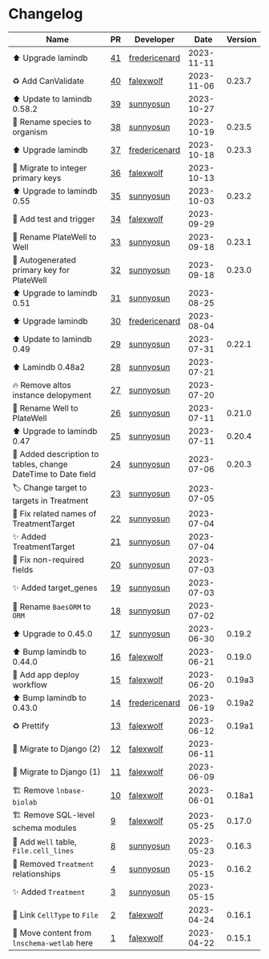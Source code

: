 # Changelog

<!-- prettier-ignore -->
Name | PR | Developer | Date | Version
--- | --- | --- | --- | ---
⬆️ Upgrade lamindb | [41](https://github.com/laminlabs/lnschema-lamin1/pull/41) | [fredericenard](https://github.com/fredericenard) | 2023-11-11 |
♻️ Add CanValidate | [40](https://github.com/laminlabs/lnschema-lamin1/pull/40) | [falexwolf](https://github.com/falexwolf) | 2023-11-06 | 0.23.7
⬆️ Update to lamindb 0.58.2 | [39](https://github.com/laminlabs/lnschema-lamin1/pull/39) | [sunnyosun](https://github.com/sunnyosun) | 2023-10-27 |
🚚 Rename species to organism | [38](https://github.com/laminlabs/lnschema-lamin1/pull/38) | [sunnyosun](https://github.com/sunnyosun) | 2023-10-19 | 0.23.5
⬆️ Upgrade lamindb | [37](https://github.com/laminlabs/lnschema-lamin1/pull/37) | [fredericenard](https://github.com/fredericenard) | 2023-10-18 | 0.23.3
🚚 Migrate to integer primary keys | [36](https://github.com/laminlabs/lnschema-lamin1/pull/36) | [falexwolf](https://github.com/falexwolf) | 2023-10-13 |
⬆️ Upgrade to lamindb 0.55 | [35](https://github.com/laminlabs/lnschema-lamin1/pull/35) | [sunnyosun](https://github.com/sunnyosun) | 2023-10-03 | 0.23.2
🎨 Add test and trigger | [34](https://github.com/laminlabs/lnschema-lamin1/pull/34) | [falexwolf](https://github.com/falexwolf) | 2023-09-29 |
🚚 Rename PlateWell to Well | [33](https://github.com/laminlabs/lnschema-lamin1/pull/33) | [sunnyosun](https://github.com/sunnyosun) | 2023-09-18 | 0.23.1
🎨 Autogenerated primary key for PlateWell | [32](https://github.com/laminlabs/lnschema-lamin1/pull/32) | [sunnyosun](https://github.com/sunnyosun) | 2023-09-18 | 0.23.0
⬆️ Upgrade to lamindb 0.51 | [31](https://github.com/laminlabs/lnschema-lamin1/pull/31) | [sunnyosun](https://github.com/sunnyosun) | 2023-08-25 |
⬆️ Upgrade lamindb | [30](https://github.com/laminlabs/lnschema-lamin1/pull/30) | [fredericenard](https://github.com/fredericenard) | 2023-08-04 |
⬆️ Update to lamindb 0.49 | [29](https://github.com/laminlabs/lnschema-lamin1/pull/29) | [sunnyosun](https://github.com/sunnyosun) | 2023-07-31 | 0.22.1
⬆️ Lamindb 0.48a2 | [28](https://github.com/laminlabs/lnschema-lamin1/pull/28) | [sunnyosun](https://github.com/sunnyosun) | 2023-07-21 |
🔥 Remove altos instance delopyment | [27](https://github.com/laminlabs/lnschema-lamin1/pull/27) | [sunnyosun](https://github.com/sunnyosun) | 2023-07-20 |
🚚 Rename Well to PlateWell | [26](https://github.com/laminlabs/lnschema-lamin1/pull/26) | [sunnyosun](https://github.com/sunnyosun) | 2023-07-11 | 0.21.0
⬆️ Upgrade to lamindb 0.47 | [25](https://github.com/laminlabs/lnschema-lamin1/pull/25) | [sunnyosun](https://github.com/sunnyosun) | 2023-07-11 | 0.20.4
🍱 Added description to tables, change DateTime to Date field | [24](https://github.com/laminlabs/lnschema-lamin1/pull/24) | [sunnyosun](https://github.com/sunnyosun) | 2023-07-06 | 0.20.3
🏷️ Change target to targets in Treatment | [23](https://github.com/laminlabs/lnschema-lamin1/pull/23) | [sunnyosun](https://github.com/sunnyosun) | 2023-07-05 |
🐛 Fix related names of TreatmentTarget | [22](https://github.com/laminlabs/lnschema-lamin1/pull/22) | [sunnyosun](https://github.com/sunnyosun) | 2023-07-04 |
✨ Added TreatmentTarget | [21](https://github.com/laminlabs/lnschema-lamin1/pull/21) | [sunnyosun](https://github.com/sunnyosun) | 2023-07-04 |
🐛 Fix non-required fields | [20](https://github.com/laminlabs/lnschema-lamin1/pull/20) | [sunnyosun](https://github.com/sunnyosun) | 2023-07-03 |
✨ Added target_genes | [19](https://github.com/laminlabs/lnschema-lamin1/pull/19) | [sunnyosun](https://github.com/sunnyosun) | 2023-07-03 |
🚚 Rename `BaesORM` to `ORM` | [18](https://github.com/laminlabs/lnschema-lamin1/pull/18) | [sunnyosun](https://github.com/sunnyosun) | 2023-07-02 |
⬆️ Upgrade to 0.45.0 | [17](https://github.com/laminlabs/lnschema-lamin1/pull/17) | [sunnyosun](https://github.com/sunnyosun) | 2023-06-30 | 0.19.2
⬆️ Bump lamindb to 0.44.0 | [16](https://github.com/laminlabs/lnschema-lamin1/pull/16) | [falexwolf](https://github.com/falexwolf) | 2023-06-21 | 0.19.0
👷 Add app deploy workflow | [15](https://github.com/laminlabs/lnschema-lamin1/pull/15) | [falexwolf](https://github.com/falexwolf) | 2023-06-20 | 0.19a3
⬆️ Bump lamindb to 0.43.0 | [14](https://github.com/laminlabs/lnschema-lamin1/pull/14) | [fredericenard](https://github.com/fredericenard) | 2023-06-19 | 0.19a2
♻️ Prettify | [13](https://github.com/laminlabs/lnschema-lamin1/pull/13) | [falexwolf](https://github.com/falexwolf) | 2023-06-12 | 0.19a1
🚚 Migrate to Django (2) | [12](https://github.com/laminlabs/lnschema-lamin1/pull/12) | [falexwolf](https://github.com/falexwolf) | 2023-06-11 |
🚚 Migrate to Django (1) | [11](https://github.com/laminlabs/lnschema-lamin1/pull/11) | [falexwolf](https://github.com/falexwolf) | 2023-06-09 |
🏗️ Remove `lnbase-biolab` | [10](https://github.com/laminlabs/lnschema-lamin1/pull/10) | [falexwolf](https://github.com/falexwolf) | 2023-06-01 | 0.18a1
🏗️ Remove SQL-level schema modules | [9](https://github.com/laminlabs/lnschema-lamin1/pull/9) | [falexwolf](https://github.com/falexwolf) | 2023-05-25 | 0.17.0
🎨 Add `Well` table, `File.cell_lines` | [8](https://github.com/laminlabs/lnschema-lamin1/pull/8) | [sunnyosun](https://github.com/sunnyosun) | 2023-05-23 | 0.16.3
💚 Removed `Treatment` relationships | [4](https://github.com/laminlabs/lnschema-lamin1/pull/4) | [sunnyosun](https://github.com/sunnyosun) | 2023-05-15 | 0.16.2
✨ Added `Treatment` | [3](https://github.com/laminlabs/lnschema-lamin1/pull/3) | [sunnyosun](https://github.com/sunnyosun) | 2023-05-15 |
🚚 Link `CellType` to `File` | [2](https://github.com/laminlabs/lnschema-lamin1/pull/2) | [falexwolf](https://github.com/falexwolf) | 2023-04-24 | 0.16.1
🎉 Move content from `lnschema-wetlab` here | [1](https://github.com/laminlabs/lnschema-lamin1/pull/1) | [falexwolf](https://github.com/falexwolf) | 2023-04-22 | 0.15.1
